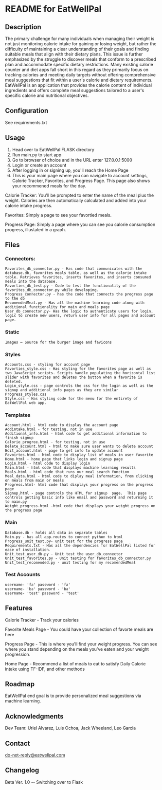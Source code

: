 # README for EatWellPal

## Description
The primary challenge for many individuals when managing their weight is not just monitoring calorie intake for gaining or losing weight, but rather the difficulty of maintaining a clear understanding of their goals and finding suitable meals that align with their dietary plans. This issue is further emphasized by the struggle to discover meals that conform to a prescribed plan and accommodate specific dietary restrictions. Many existing calorie counter and diet apps fall short in this regard as they primarily focus on tracking calories and meeting daily targets without offering comprehensive meal suggestions that fit within a user's calorie and dietary requirements. EatWellPal is an application that provides the calorie content of individual ingredients and offers complete meal suggestions tailored to a user's specific calorie and nutritional objectives.

## Configuration
See requirements.txt

## Usage
1) Head over to EatWellPal FLASK directory
2) Run main.py to start app
3) Go to browser of choice and in the URL enter 127.0.0.1:5000
4) Login or create an account
5) After logging in or signing up, you'll reach the Home Page
6) This is your main page where you can navigate to account settings, Calorie Tracker, Favorites, and Progress Page. This page also shows your recommened meals for the day.

Calorie Tracker: You'll be prompted to enter the name of the meal plus the weight. Calories are then automatically calculated and added into your calorie intake progress.

Favorites: Simply a page to see your favortied meals.

Progress Page: Simply a page where you can see you calorie consumption progress, illustated in a graph.

## Files
### Connectors:
	Favorites_db_connector.py - Has code that communicates with the database.db, favorites meals table, as well as the calorie intake table. Retrieves favorites, inserts favorites, and inserts consumed meals into the database.
	Favorties_db_test.py - Code to test the functionality of the favorites_db_connector.py while developing.
	Progress_connector.py - has the code that connects the progress page to the db  
	RecomendedMeal.py - Has all the machine learning code along with additional functionality for main and meals page 
	User_db_connector.py- Has the logic to authenticate users for login, logic to create new users, return user info for all pages and account page. 
### Static 
	Images – Source for the burger image and favicons 
### Styles 
	Accounts.css - styling for account page 
	Favorties_style.css - Has styling for the favorites page as well as two JavaScript scripts. Scripts handle populating the horizontal list slider with favorites and deletes the button when a favorite is deleted. 
	Login_style.css - page controls the css for the login as well as the signup and additional info pages as they are similar 
	Progress_styles.css 
	Style.css - Has styling code for the menu for the entirety of EatWellPal web app. 
### Templates 
	Account.html - html code to display the account page 
	Addintake.html - for testing, not in use 
	Additional_info.html - html code to get additional information to finish signup 
	Calorie_progree.html - for testing, not in use 
	Delete_account.html - html to make sure user wants to delete account 
	Edit_account.html - page to get info to update account 
	Favoirtes.html - html code to display list of meals in user favorite 
	Home.html - home page that links login and signup page 
	Login.html - html code to display login  
	Main.html - html code that displays machine learning results 
	Meals.html - html code that runs our meal search function 
	Meal_data.html - html code to diplay meal information, from clicking on meals from main or meals 
	Progress.html- html code that displays your progress on the progress page 
	Signup.html - page controls the HTML for signup  page.  This page controls getting basic info like email and password and returning it to main.py 
	Weight_progress.html -html code that displays your weight progress on the progress page 
### Main
    Database.db - holds all data in separate tables 
    Main.py - has all app.routes to connect python to html 
    Progress_unit_test.py- unit test for the progress page 
    Requirements.txt - Has all the dependencies for EatWellPal listed for ease of installation. 
    Unit_test_user_db.py - Unit test the user_db_connector 
    Unit_test_favorites.py - Unit testing for favorites_db_connector.py 
    Unit_test_recomended.py - unit testing for my recomendedMeal

### Test Accounts
	username- 'fa' password - 'fa'
	username- 'ba' password - 'ba'
	username- 'test' password - 'test'

## Features
Calorie Tracker - Track your calories

Favorite Meals Page - You could have your collection of favorte meals are here

Progress Page - This is where you'll find your weight progress. You can see where you stand depending on the meals you’ve eaten and your weight progression.

Home Page - Recommend a list of meals to eat to satisfy Daily Calorie intake using TF-IDF, and other methods

## Roadmap
EatWellPal end goal is to provide personalized meal suggestions via machine learning. 

## Acknowledgments
Dev Team: Uriel Alvarez, Luis Ochoa, Jack Wheeland, Leo Garcia

## Contact
do-not-reply@eatwellpal.com

## Changelog
Beta Ver. 1.0 -- Switching over to Flask
